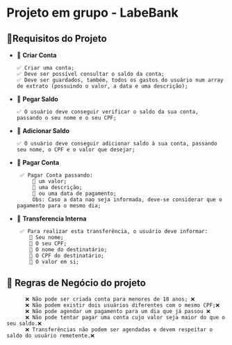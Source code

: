 #  Projeto em grupo - LabeBank

## 📝Requisitos do Projeto

- 🎯 **Criar Conta**

      ✅ Criar uma conta;
      ✅ Deve ser possível consultar o saldo da conta; 
      ✅ Deve ser guardados, também, todos os gastos do usuário num array de extrato (possuindo o valor, a data e uma descrição);

- 🎯 **Pegar Saldo**

      ✅ O usuário deve conseguir verificar o saldo da sua conta, passando o seu nome e o seu CPF;

- 🎯 **Adicionar Saldo**

      ✅ O usuário deve conseguir adicionar saldo à sua conta, passando seu nome, o CPF e o valor que desejar;

- 🎯 **Pagar Conta**  

       ✅ Pagar Conta passando: 
           🚩 um valor; 
           🚩 uma descrição;
           🚩 ou uma data de pagamento;
           Obs: Caso a data nao seja informada, deve-se considerar que o pagamento para o mesmo dia;

- 🎯 **Transferencia Interna**  

       ✅ Para realizar esta transferência, o usuário deve informar:
          🚩 Seu nome;  
          🚩 O seu CPF;
          🚩 O nome do destinatário;
          🚩 O CPF do destinatário;
          🚩 O valor em si;

## 📝 Regras de Negócio do projeto

          ❌ Não pode ser criada conta para menores de 18 anos; ❌   
          ❌ Não podem existir dois usuários diferentes com o mesmo CPF;❌  
          ❌ Não pode agendar um pagamento para um dia que já passou ❌  
          ❌ Não pode tentar pagar uma conta cujo valor seja maior do que o seu saldo.❌
          ❌ Transferências não podem ser agendadas e devem respeitar o saldo do usuário remetente.❌